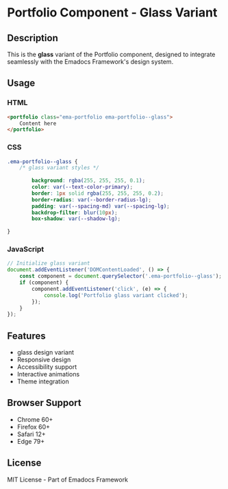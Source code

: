 # Portfolio Component - Glass Variant

## Description
This is the **glass** variant of the Portfolio component, designed to integrate seamlessly with the Emadocs Framework's design system.

## Usage

### HTML
```html
<portfolio class="ema-portfolio ema-portfolio--glass">
    Content here
</portfolio>
```

### CSS
```css
.ema-portfolio--glass {
    /* glass variant styles */
    
        background: rgba(255, 255, 255, 0.1);
        color: var(--text-color-primary);
        border: 1px solid rgba(255, 255, 255, 0.2);
        border-radius: var(--border-radius-lg);
        padding: var(--spacing-md) var(--spacing-lg);
        backdrop-filter: blur(10px);
        box-shadow: var(--shadow-lg);
    
}
```

### JavaScript
```javascript
// Initialize glass variant
document.addEventListener('DOMContentLoaded', () => {
    const component = document.querySelector('.ema-portfolio--glass');
    if (component) {
        component.addEventListener('click', (e) => {
            console.log('Portfolio glass variant clicked');
        });
    }
});
```

## Features
- glass design variant
- Responsive design
- Accessibility support
- Interactive animations
- Theme integration

## Browser Support
- Chrome 60+
- Firefox 60+
- Safari 12+
- Edge 79+

## License
MIT License - Part of Emadocs Framework
